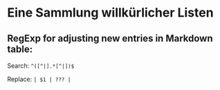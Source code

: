 # Eine Sammlung willkürlicher Listen

## RegExp for adjusting new entries in Markdown table:

Search: `^([^|].*[^|])$`

Replace: `| $1 | ??? |`
